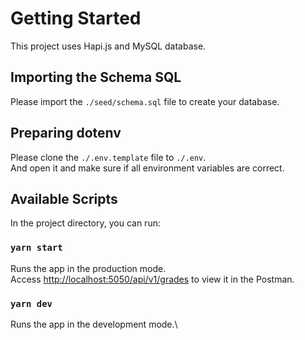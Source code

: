 # Getting Started

This project uses Hapi.js and MySQL database.

## Importing the Schema SQL

Please import the `./seed/schema.sql` file to create your database.

## Preparing dotenv

Please clone the `./.env.template` file to `./.env`.\
And open it and make sure if all environment variables are correct.

## Available Scripts

In the project directory, you can run:

### `yarn start`

Runs the app in the production mode.\
Access [http://localhost:5050/api/v1/grades](http://localhost:5050/api/v1/grades) to view it in the Postman.

### `yarn dev`

Runs the app in the development mode.\
